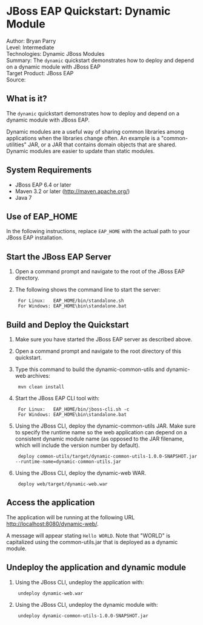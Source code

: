 JBoss EAP Quickstart: Dynamic Module
====================================
Author: Bryan Parry  
Level: Intermediate  
Technologies: Dynamic JBoss Modules  
Summary: The `dynamic` quickstart demonstrates how to deploy and depend on a dynamic module with JBoss EAP  
Target Product: JBoss EAP  
Source:   


What is it?
-----------

The `dynamic` quickstart demonstrates how to deploy and depend on a dynamic module with JBoss EAP.

Dynamic modules are a useful way of sharing common libraries among applications when the libraries
change often. An example is a "common-utilities" JAR, or a JAR that contains domain objects that are shared.
Dynamic modules are easier to update than static modules.


System Requirements
-------------------

 * JBoss EAP 6.4 or later
 * Maven 3.2 or later (http://maven.apache.org/)
 * Java 7


Use of EAP_HOME
---------------

In the following instructions, replace `EAP_HOME` with the actual path to your JBoss EAP installation.


Start the JBoss EAP Server
-------------------------

1. Open a command prompt and navigate to the root of the JBoss EAP directory.
2. The following shows the command line to start the server:

        For Linux:   EAP_HOME/bin/standalone.sh
        For Windows: EAP_HOME\bin\standalone.bat


Build and Deploy the Quickstart
--------

1. Make sure you have started the JBoss EAP server as described above.
2. Open a command prompt and navigate to the root directory of this quickstart.
3. Type this command to build the dynamic-common-utils and dynamic-web archives:

        mvn clean install

4. Start the JBoss EAP CLI tool with:

        For Linux:   EAP_HOME/bin/jboss-cli.sh -c
        For Windows: EAP_HOME\bin\standalone.bat

5. Using the JBoss CLI, deploy the dynamic-common-utils JAR. Make sure to specify the runtime name so the web application
can depend on a consistent dynamic module name (as opposed to the JAR filename, which will
include the version number by default).

        deploy common-utils/target/dynamic-common-utils-1.0.0-SNAPSHOT.jar --runtime-name=dynamic-common-utils.jar

6. Using the JBoss CLI, deploy the dynamic-web WAR.

        deploy web/target/dynamic-web.war


Access the application 
---------------------

The application will be running at the following URL <http://localhost:8080/dynamic-web/>.

A message will appear stating `Hello WORLD`. Note that "WORLD" is capitalized using the common-utils.jar that is deployed as a dynamic module.


Undeploy the application and dynamic module
-------------------------------------------

1. Using the JBoss CLI, undeploy the application with:

        undeploy dynamic-web.war

2. Using the JBoss CLI, undeploy the dynamic module with:

        undeploy dynamic-common-utils-1.0.0-SNAPSHOT.jar
